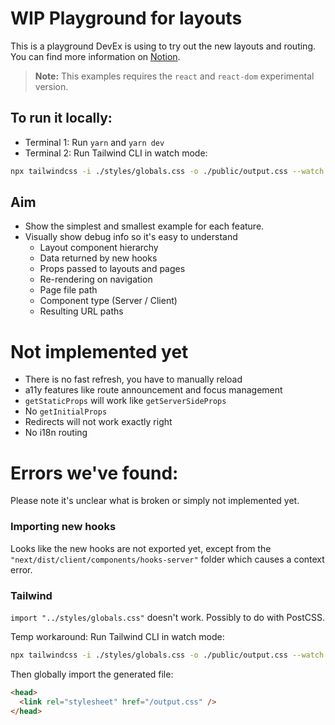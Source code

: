 # WIP Playground for layouts

This is a playground DevEx is using to try out the new layouts and routing. You can find more information on [Notion](https://www.notion.so/vercel/Update-learn-and-docs-for-Layouts-and-Routing-dd39d46fc8054972b08e3711c4345f6e).

> **Note:** This examples requires the `react` and `react-dom` experimental version.

## To run it locally:

- Terminal 1: Run `yarn` and `yarn dev`
- Terminal 2: Run Tailwind CLI in watch mode:

```bash
npx tailwindcss -i ./styles/globals.css -o ./public/output.css --watch
```

## Aim

- Show the simplest and smallest example for each feature.
- Visually show debug info so it's easy to understand
  - Layout component hierarchy
  - Data returned by new hooks
  - Props passed to layouts and pages
  - Re-rendering on navigation
  - Page file path
  - Component type (Server / Client)
  - Resulting URL paths

# Not implemented yet

- There is no fast refresh, you have to manually reload
- a11y features like route announcement and focus management
- `getStaticProps` will work like `getServerSideProps`
- No `getInitialProps`
- Redirects will not work exactly right
- No i18n routing

# Errors we've found:

Please note it's unclear what is broken or simply not implemented yet.

### Importing new hooks

Looks like the new hooks are not exported yet, except from the `"next/dist/client/components/hooks-server"` folder which causes a context error.

### Tailwind

`import "../styles/globals.css"` doesn't work. Possibly to do with PostCSS.

Temp workaround: Run Tailwind CLI in watch mode:

```bash
npx tailwindcss -i ./styles/globals.css -o ./public/output.css --watch
```

Then globally import the generated file:

```html
<head>
  <link rel="stylesheet" href="/output.css" />
</head>
```
